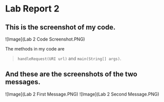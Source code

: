 # Lab Report 2

This is the screenshot of my code.
---
![Image](Lab 2 Code Screenshot.PNG)

The methods in my code are 
> `handleRequest(URI url)` and `main(String[] args)`.

And these are the screenshots of the two messages.
---
![Image](Lab 2 First Message.PNG)
![Image](Lab 2 Second Message.PNG)
